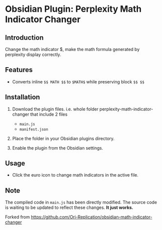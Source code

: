 # Obsidian Plugin: Perplexity Math Indicator Changer

## Introduction
Change the math indicator $, make the math formula generated by perplexity display correctly.

## Features
- Converts inline `$$ MATH $$` to `$MATH$` while preserving block `$$ $$`

## Installation
1. Download the plugin files. i.e. whole folder perplexity-math-indicator-changer that include 2 files
   - `main.js`
   - `manifest.json`

2. Place the folder in your Obsidian plugins directory.
3. Enable the plugin from the Obsidian settings.

## Usage
- Click the euro icon to change math indicators in the active file.

## Note
The compiled code in `main.js` has been directly modified. The source code is waiting to be updated to reflect these changes. **It just works.**

Forked from https://github.com/Ori-Replication/obsidian-math-indicator-changer
